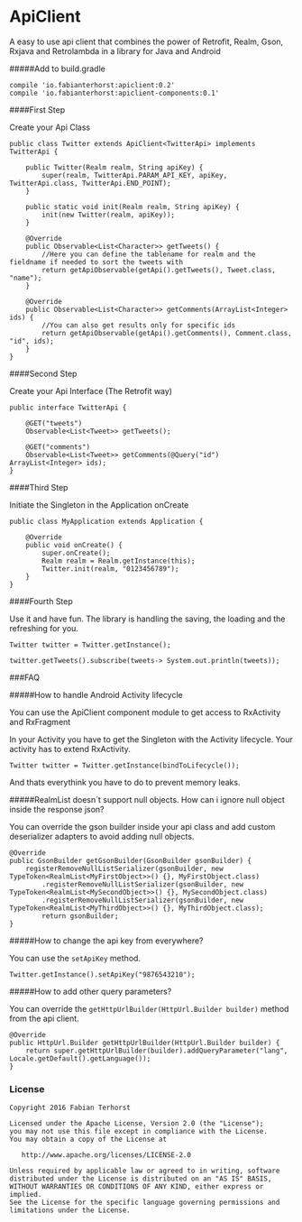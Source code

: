 # ApiClient
A easy to use api client that combines the power of Retrofit, Realm, Gson, Rxjava and Retrolambda in a library for Java and Android

#####Add to build.gradle

```
compile 'io.fabianterhorst:apiclient:0.2'
compile 'io.fabianterhorst:apiclient-components:0.1'
```

####First Step

Create your Api Class

```
public class Twitter extends ApiClient<TwitterApi> implements TwitterApi {

    public Twitter(Realm realm, String apiKey) {
        super(realm, TwitterApi.PARAM_API_KEY, apiKey, TwitterApi.class, TwitterApi.END_POINT);
    }

    public static void init(Realm realm, String apiKey) {
        init(new Twitter(realm, apiKey));
    }

    @Override
    public Observable<List<Character>> getTweets() {
    	//Here you can define the tablename for realm and the fieldname if needed to sort the tweets with
        return getApiObservable(getApi().getTweets(), Tweet.class, "name");
    }

    @Override
    public Observable<List<Character>> getComments(ArrayList<Integer> ids) {
    	//You can also get results only for specific ids
        return getApiObservable(getApi().getComments(), Comment.class, "id", ids);
    }
}
```

####Second Step

Create your Api Interface (The Retrofit way)

```
public interface TwitterApi {
	
	@GET("tweets")
	Observable<List<Tweet>> getTweets();

	@GET("comments")
	Observable<List<Tweet>> getComments(@Query("id") ArrayList<Integer> ids);
}
```

####Third Step

Initiate the Singleton in the Application onCreate

```
public class MyApplication extends Application {

    @Override
    public void onCreate() {
        super.onCreate();
        Realm realm = Realm.getInstance(this);
        Twitter.init(realm, "0123456789");
    }
}
```

####Fourth Step

Use it and have fun. The library is handling the saving, the loading and the refreshing for you.

```
Twitter twitter = Twitter.getInstance();

twitter.getTweets().subscribe(tweets-> System.out.println(tweets));
```

###FAQ

#####How to handle Android Activity lifecycle

You can use the ApiClient component module to get access to RxActivity and RxFragment

In your Activity you have to get the Singleton with the Activity lifecycle. Your activity has to extend RxActivity.

```
Twitter twitter = Twitter.getInstance(bindToLifecycle());
```

And thats everythink you have to do to prevent memory leaks.

#####RealmList doesn´t support null objects. How can i ignore null object inside the response json?

You can override the gson builder inside your api class and add custom deserializer adapters to avoid adding null objects.

```
@Override
public GsonBuilder getGsonBuilder(GsonBuilder gsonBuilder) {
    registerRemoveNullListSerializer(gsonBuilder, new TypeToken<RealmList<MyFirstObject>>() {}, MyFirstObject.class)
        .registerRemoveNullListSerializer(gsonBuilder, new TypeToken<RealmList<MySecondObject>>() {}, MySecondObject.class)
        .registerRemoveNullListSerializer(gsonBuilder, new TypeToken<RealmList<MyThirdObject>>() {}, MyThirdObject.class);
        return gsonBuilder;
}
```

#####How to change the api key from everywhere?

You can use the ```setApiKey``` method.

```
Twitter.getInstance().setApiKey("9876543210");
```

#####How to add other query parameters?

You can override the ```getHttpUrlBuilder(HttpUrl.Builder builder)``` method from the api client.

```
@Override
public HttpUrl.Builder getHttpUrlBuilder(HttpUrl.Builder builder) {
    return super.getHttpUrlBuilder(builder).addQueryParameter("lang", Locale.getDefault().getLanguage());
}
```

### License
    Copyright 2016 Fabian Terhorst

    Licensed under the Apache License, Version 2.0 (the "License");
    you may not use this file except in compliance with the License.
    You may obtain a copy of the License at

       http://www.apache.org/licenses/LICENSE-2.0

    Unless required by applicable law or agreed to in writing, software
    distributed under the License is distributed on an "AS IS" BASIS,
    WITHOUT WARRANTIES OR CONDITIONS OF ANY KIND, either express or implied.
    See the License for the specific language governing permissions and
    limitations under the License.

